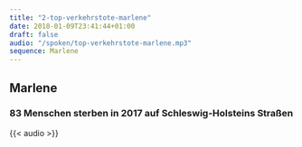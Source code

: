 ```yaml
---
title: "2-top-verkehrstote-marlene"
date: 2018-01-09T23:41:44+01:00
draft: false
audio: "/spoken/top-verkehrstote-marlene.mp3"
sequence: Marlene
---
```


## Marlene
### 83 Menschen sterben in 2017 auf Schleswig-Holsteins Straßen



{{< audio >}}




